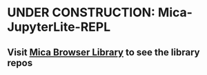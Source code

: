 # UNDER CONSTRUCTION: Mica-JupyterLite-REPL

## Visit [Mica Browser Library](https://github.com/gets-mica-project/Mica-Browser-Library) to see the library repos
